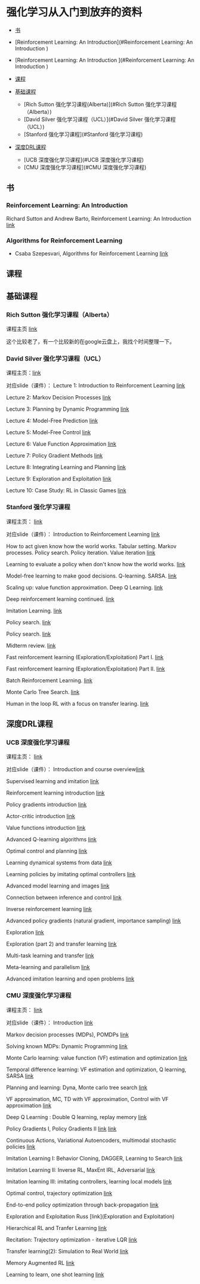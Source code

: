 # 强化学习从入门到放弃的资料 


 - [书](#书)
  - [Reinforcement Learning: An Introduction](#Reinforcement Learning: An Introduction )
  - [Reinforcement Learning: An Introduction ](#Reinforcement Learning: An Introduction )
  

 - [课程](#课程)
  - [基础课程](#基础课程)
    - [Rich Sutton 强化学习课程(Alberta)](#Rich Sutton 强化学习课程（Alberta）)
    - [David Silver 强化学习课程（UCL）](#David Silver 强化学习课程（UCL）)
    - [Stanford 强化学习课程](#Stanford 强化学习课程)
  - [深度DRL课程](#深度DRL课程)
    - [UCB 深度强化学习课程](#UCB 深度强化学习课程)
    - [CMU 深度强化学习课程](#CMU 深度强化学习课程)
 
## 书
### Reinforcement Learning: An Introduction 
 Richard Sutton and Andrew Barto, Reinforcement Learning: An Introduction [link](http://incompleteideas.net/book/bookdraft2018jan1.pdf)
### Algorithms for Reinforcement Learning
 - Csaba Szepesvari, Algorithms for Reinforcement Learning [link](http://www.ualberta.ca/~szepesva/papers/RLAlgsInMDPs.pdf)

 
## 课程
## 基础课程

### Rich Sutton 强化学习课程（Alberta）
课程主页 [link](http://incompleteideas.net/rlai.cs.ualberta.ca/RLAI/RLAIcourse/RLAIcourse2006.html)

这个比较老了，有一个比较新的在google云盘上，我找个时间整理一下。

### David Silver 强化学习课程（UCL）
课程主页：[link](http://www0.cs.ucl.ac.uk/staff/d.silver/web/Teaching.html)
 
对应slide（课件）：
Lecture 1: Introduction to Reinforcement Learning [link](http://www0.cs.ucl.ac.uk/staff/d.silver/web/Teaching_files/intro_RL.pdf)

Lecture 2: Markov Decision Processes [link](http://www0.cs.ucl.ac.uk/staff/d.silver/web/Teaching_files/MDP.pdf)

Lecture 3: Planning by Dynamic Programming [link](http://www0.cs.ucl.ac.uk/staff/d.silver/web/Teaching_files/DP.pdf)

Lecture 4: Model-Free Prediction [link](http://www0.cs.ucl.ac.uk/staff/d.silver/web/Teaching_files/MC-TD.pdf)

Lecture 5: Model-Free Control [link](http://www0.cs.ucl.ac.uk/staff/d.silver/web/Teaching_files/control.pdf)

Lecture 6: Value Function Approximation [link](http://www0.cs.ucl.ac.uk/staff/d.silver/web/Teaching_files/FA.pdf)

Lecture 7: Policy Gradient Methods [link](http://www0.cs.ucl.ac.uk/staff/d.silver/web/Teaching_files/pg.pdf)

Lecture 8: Integrating Learning and Planning [link](http://www0.cs.ucl.ac.uk/staff/d.silver/web/Teaching_files/dyna.pdf)

Lecture 9: Exploration and Exploitation [link](http://www0.cs.ucl.ac.uk/staff/d.silver/web/Teaching_files/XX.pdf)

Lecture 10: Case Study: RL in Classic Games [link](http://www0.cs.ucl.ac.uk/staff/d.silver/web/Teaching_files/games.pdf)
 
 
### Stanford 强化学习课程
课程主页： [link](http://web.stanford.edu/class/cs234/schedule.html)
 
 对应slide（课件）：
 Introduction to Reinforcement Learning [link](http://web.stanford.edu/class/cs234/slides/cs234_2018_l1.pdf)
 
 How to act given know how the world works. Tabular setting. Markov processes. Policy search. Policy iteration. Value iteration [link](http://web.stanford.edu/class/cs234/slides/cs234_2018_l2.pdf)
 
 Learning to evaluate a policy when don't know how the world works. [link](http://web.stanford.edu/class/cs234/slides/cs234_2018_l3.pdf)
 
 
 Model-free learning to make good decisions. Q-learning. SARSA. [link](http://web.stanford.edu/class/cs234/slides/cs234_2018_l4.pdf)
 
 Scaling up: value function approximation. Deep Q Learning. [link](http://web.stanford.edu/class/cs234/slides/cs234_2018_l5.pdf)
 
 Deep reinforcement learning continued. [link](http://web.stanford.edu/class/cs234/slides/cs234_2018_l6.pdf)
 
 Imitation Learning. [link](http://web.stanford.edu/class/cs234/slides/cs234_2018_l7_annotated.pdf)
 
 Policy search. [link](http://web.stanford.edu/class/cs234/slides/cs234_2018_l8.pdf)
 
 Policy search. [link](http://web.stanford.edu/class/cs234/slides/cs234_2018_l9_updated.pdf)
 
 Midterm review. [link](http://web.stanford.edu/class/cs234/slides/cs234_2018_midterm_review.pdf)
 
 Fast reinforcement learning (Exploration/Exploitation) Part I. [link](http://web.stanford.edu/class/cs234/slides/cs234_2018_l11.pdf)
 
 Fast reinforcement learning (Exploration/Exploitation) Part II. [link](http://web.stanford.edu/class/cs234/slides/cs234_2018_l12.pdf)
 
 Batch Reinforcement Learning. [link](http://web.stanford.edu/class/cs234/slides/cs234_2018_l13.pdf)
 
 Monte Carlo Tree Search. [link](http://web.stanford.edu/class/cs234/slides/cs234_2018_l14.pdf)
 
 Human in the loop RL with a focus on transfer learing. [link](http://web.stanford.edu/class/cs234/slides/cs234_2018_l15.pdf)
 
## 深度DRL课程

### UCB 深度强化学习课程
课程主页： [link](http://rll.berkeley.edu/deeprlcourse/)

对应slide（课件）：
Introduction and course overview[link](http://rll.berkeley.edu/deeprlcourse/f17docs/lecture_1_introduction.pdf)

Supervised learning and imitation [link](http://rll.berkeley.edu/deeprlcourse/f17docs/lecture_2_behavior_cloning.pdf)

Reinforcement learning introduction [link](http://rll.berkeley.edu/deeprlcourse/f17docs/lecture_3_rl_intro.pdf)

Policy gradients introduction [link](http://rll.berkeley.edu/deeprlcourse/f17docs/lecture_4_policy_gradient.pdf)

Actor-critic introduction [link](http://rll.berkeley.edu/deeprlcourse/f17docs/lecture_5_actor_critic_pdf.pdf)

Value functions introduction [link](http://rll.berkeley.edu/deeprlcourse/f17docs/lecture_6_value_functions.pdf)

Advanced Q-learning algorithms [link](http://rll.berkeley.edu/deeprlcourse/f17docs/lecture_7_advanced_q_learning.pdf)

Optimal control and planning [link](http://rll.berkeley.edu/deeprlcourse/f17docs/lecture_8_model_based_planning.pdf)

Learning dynamical systems from data [link](http://rll.berkeley.edu/deeprlcourse/f17docs/lecture_9_model_based_rl.pdf)

Learning policies by imitating optimal controllers [link](http://rll.berkeley.edu/deeprlcourse/f17docs/lecture_10_imitating_optimal_control.pdf)

Advanced model learning and images [link](http://rll.berkeley.edu/deeprlcourse/f17docs/advanced_model_learning.pdf)

Connection between inference and control [link](http://rll.berkeley.edu/deeprlcourse/f17docs/lecture_11_control_and_inference.pdf)

Inverse reinforcement learning [link](http://rll.berkeley.edu/deeprlcourse/f17docs/lecture_12_irl.pdf)

Advanced policy gradients (natural gradient, importance sampling) [link](http://rll.berkeley.edu/deeprlcourse/f17docs/lecture_13_advanced_pg.pdf)

Exploration [link](http://rll.berkeley.edu/deeprlcourse/f17docs/lecture_13_exploration.pdf)

Exploration (part 2) and transfer learning [link](http://rll.berkeley.edu/deeprlcourse/f17docs/lecture_14_transfer.pdf)

Multi-task learning and transfer [link](http://rll.berkeley.edu/deeprlcourse/f17docs/lecture_15_multi_task_learning.pdf)

Meta-learning and parallelism [link](http://rll.berkeley.edu/deeprlcourse/f17docs/lecture_16_meta_learning.pdf)

Advanced imitation learning and open problems [link](http://rll.berkeley.edu/deeprlcourse/f17docs/lecture_17_challenges.pdf)


### CMU 深度强化学习课程
课程主页： [link](https://katefvision.github.io/)

对应slide（课件）：
Introduction [link](https://www.cs.cmu.edu/~katef/DeepRLControlCourse/lectures/lecture1_intro.pdf)

Markov decision processes (MDPs), POMDPs [link](https://www.cs.cmu.edu/~katef/DeepRLControlCourse/lectures/lecture2_mdps.pdf)

Solving known MDPs: Dynamic Programming [link](https://www.cs.cmu.edu/~katef/DeepRLControlCourse/lectures/lecture3_mdp_planning.pdf)

Monte Carlo learning: value function (VF) estimation and optimization [link](http://www.cs.cmu.edu/~rsalakhu/10703/Lecture_MC.pdf)
 
Temporal difference learning: VF estimation and optimization, Q learning, SARSA [link](http://www.cs.cmu.edu/~rsalakhu/10703/Lecture_TD.pdf)

Planning and learning: Dyna, Monte carlo tree search [link](https://www.cs.cmu.edu/~katef/DeepRLControlCourse/lectures/lecture6_planninglearning.pdf)

VF approximation, MC, TD with VF approximation, Control with VF approximation	[link](http://www.cs.cmu.edu/~rsalakhu/10703/Lecture_VFA.pdf)

Deep Q Learning : Double Q learning, replay memory [link](http://www.cs.cmu.edu/~rsalakhu/10703/Lecture_DQL.pdf)

Policy Gradients I, Policy Gradients II [link](http://www.cs.cmu.edu/~rsalakhu/10703/Lecture_PG.pdf) [link](http://www.cs.cmu.edu/~rsalakhu/10703/Lecture_PG2.pdf)

Continuous Actions, Variational Autoencoders, multimodal stochastic policies	[link](http://www.cs.cmu.edu/~rsalakhu/10703/Lecture_VAE.pdf)

Imitation Learning I: Behavior Cloning, DAGGER, Learning to Search [link](https://katefvision.github.io/katefSlides/immitation_learning_I_katef.pdf)

Imitation Learning II: Inverse RL, MaxEnt IRL, Adversarial  [link](https://katefvision.github.io/katefSlides/imitation_learning_II_katef.pdf)

Imitation learning III: imitating controllers, learning local models [link](https://katefvision.github.io/katefSlides/imitate_controlers_katef.pdf)

Optimal control, trajectory optimization [link](https://katefvision.github.io/katefSlides/trajectoryoptimization_katef.pdf)


End-to-end policy optimization through back-propagation [link](https://katefvision.github.io/katefSlides/endtoendmodelbasedRL_katef.pdf)

Exploration and Exploitation	Russ [link](Exploration and Exploitation)

Hierarchical RL and Tranfer Learning [link](http://www.cs.cmu.edu/~rsalakhu/10703/Lecture_HRL.pdf)

Recitation: Trajectory optimization - iterative LQR [link](https://katefvision.github.io/katefSlides/RECITATIONtrajectoryoptimization_katef.pdf)

Transfer learning(2): Simulation to Real World [link](https://katefvision.github.io/katefSlides/sim2real.pdf)

Memory Augmented RL	[link](http://www.cs.cmu.edu/~rsalakhu/10703/Lecture_Memory.pdf)

Learning to learn, one shot learning [link](https://katefvision.github.io/katefSlides/oneshotlearning_katef.pdf)


